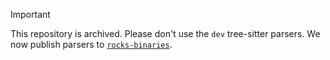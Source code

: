 > [!IMPORTANT]
>
> This repository is archived. Please don't use the `dev` tree-sitter parsers.
> We now publish parsers to [`rocks-binaries`](https://github.com/nvim-neorocks/rocks-binaries).
